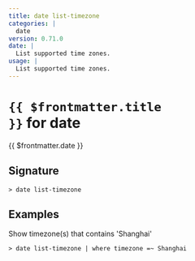 ```yaml
---
title: date list-timezone
categories: |
  date
version: 0.71.0
date: |
  List supported time zones.
usage: |
  List supported time zones.
---
```


# <code>{{ $frontmatter.title }}</code> for date

<div class='command-title'>{{ $frontmatter.date }}</div>

## Signature

```> date list-timezone ```

## Examples

Show timezone(s) that contains 'Shanghai'
```shell
> date list-timezone | where timezone =~ Shanghai
```
